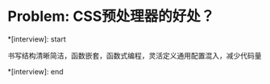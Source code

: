 # Problem: CSS预处理器的好处？

*[interview]: start

书写结构清晰简洁，函数嵌套，函数式编程，灵活定义通用配置混入，减少代码量

*[interview]: end
